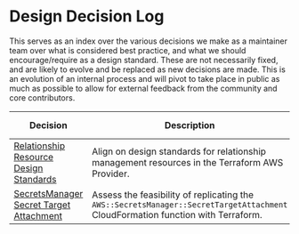 # Design Decision Log

This serves as an index over the various decisions we make as a maintainer team over what is considered best practice, and
what we should encourage/require as a design standard. These are not necessarily fixed, and are likely to evolve and be
replaced as new decisions are made. This is an evolution of an internal process and will pivot to take place in public
as much as possible to allow for external feedback from the community and core contributors.

| Decision | Description | Issue Link |
|----------|-------------|------------|
| [Relationship Resource Design Standards](./design-decisions/relationship-resource-design-standards.md) | Align on design standards for relationship management resources in the Terraform AWS Provider. | [#9901](https://github.com/hashicorp/terraform-provider-aws/issues/9901) |
| [SecretsManager Secret Target Attachment](./design-decisions/secretsmanager-secret-target-attachment.md) | Assess the feasibility of replicating the `AWS::SecretsManager::SecretTargetAttachment` CloudFormation function with Terraform. | [#9183](https://github.com/hashicorp/terraform-provider-aws/issues/9183) |
